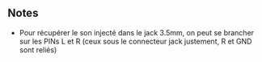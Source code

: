 ## Notes
- Pour récupérer le son injecté dans le jack 3.5mm, on peut se brancher sur les PINs L et R (ceux sous le connecteur jack justement, R et GND sont reliés)
